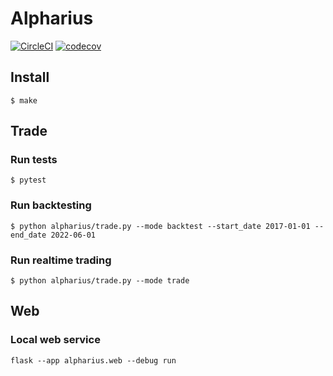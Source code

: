 # Alpharius

[![CircleCI](https://dl.circleci.com/status-badge/img/gh/zhengwang1990/alpharius/tree/main.svg?style=shield&circle-token=de2eb83bcc2a27a75b5c924042fda16d4a03e027)](https://dl.circleci.com/status-badge/redirect/gh/zhengwang1990/alpharius/tree/main)
[![codecov](https://codecov.io/gh/zhengwang1990/alpharius/branch/main/graph/badge.svg?token=R8RUFJJ1CV)](https://codecov.io/gh/zhengwang1990/alpharius)

## Install

```shell
$ make
```

## Trade

### Run tests
```shell
$ pytest
```

### Run backtesting
```shell
$ python alpharius/trade.py --mode backtest --start_date 2017-01-01 --end_date 2022-06-01
```

### Run realtime trading
```shell
$ python alpharius/trade.py --mode trade
```

## Web

### Local web service
```shell
flask --app alpharius.web --debug run
```
